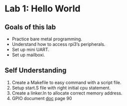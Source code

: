 # Lab 1: Hello World

## Goals of this lab
- Practice bare metal programming.
- Understand how to access rpi3’s peripherals.
- Set up mini UART.
- Set up mailboxi.






## Self Understanding

1. Create a Makefile to easy command with a script file.
2. Setup start.S file with right initial cpu statement.
3. Create a linker.ln to allocate correct memory address.
4. GPIO document [doc](https://cs140e.sergio.bz/docs/BCM2837-ARM-Peripherals.pdf) page 90 
